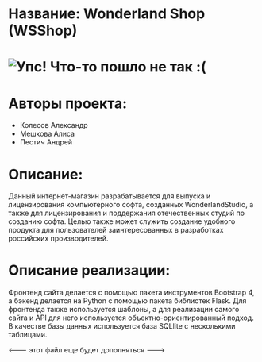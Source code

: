 # Название: Wonderland Shop (WSShop)

# ![Упс! Что-то пошло не так :(](https://sun9-77.userapi.com/impf/Zf6V37ezUDnwxM2ZUquUGZw7VSFedqYbJ__CfA/pzfD-OE5Lsc.jpg?size=800x819&quality=96&sign=51bba8d6284ad0df9cfdb0ba0d6bd3eb&type=album "Logo of our project")

# Авторы проекта:
+ Колесов Александр
+ Мешкова Алиса
+ Пестич Андрей

# Описание:
Данный интернет-магазин разрабатывается для выпуска и лицензирования компьютерного софта,
созданных WonderlandStudio, а также для лицензирования и поддержания отечественных 
студий по созданию софта.
Целью также может служить создание удобного продукта для пользователей заинтересованных в 
разработках российских 
производителей.

# Описание реализации:
Фронтенд сайта делается с помощью пакета инструментов Bootstrap 4, а бэкенд делается на Python с 
помощью пакета библиотек
Flask. Для фронтенда также используется шаблоны, а для реализации самого сайта и API для него 
используется объектно-ориентированный
подход. В качестве базы данных используется база SQLlite с несколькими таблицами.

<--- этот файл еще будет дополняться --->